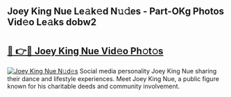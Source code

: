 ## Joey King Nue Le𝚊k𝚎d N𝚞𝚍es - Part-OKg Photos Vid𝚎o Le𝚊ks dobw2

# <h2><a href="http://fb5icl.evod.top/?m=Joey+King+Nue">🔗 👉🔴 Joey King Nue Vid𝚎o Ph𝚘t𝚘s</a></h2>

[![Joey King Nue N𝚞d𝚎s](https://i.imgur.com/8V9OHl7.gif)](http://fb5icl.evod.top/?m=Joey+King+Nue)
Social media personality Joey King Nue sharing their dance and lifestyle experiences. Meet Joey King Nue, a public figure known for his charitable deeds and community involvement. 
